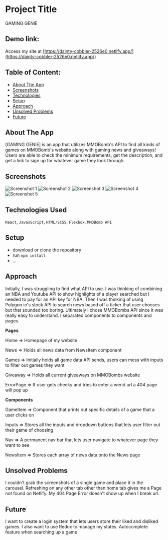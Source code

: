 # Project Title
GAMING GENIE

## Demo link:
Access my site at [https://dainty-cobbler-2526e0.netlify.app/](https://dainty-cobbler-2526e0.netlify.app/)

## Table of Content:

- [About The App](#about-the-app)
- [Screenshots](#screenshots)
- [Technologies](#technologies)
- [Setup](#setup)
- [Approach](#approach)
- [Unsolved Problems](#unsolved)
- [Future](#future)

## About The App
[GAMING GENIE] is an app that utilizes MMOBomb's API to find all kinds of games on MMOBomb's website along with gaming news and giveaways! Users are able to check the minimum requirements, get the description, and get a link to sign up for whatever game they look through.

## Screenshots

![Screenshot 1](https://i.imgur.com/NPKSAIW.png)
![Screenshot 2](https://i.imgur.com/bPmZaRv.png)
![Screenshot 3](https://i.imgur.com/cQtBel0.png)
![Screenshot 4](https://i.imgur.com/j9jO7dw.png)
![Screenshot 5](https://i.imgur.com/YbV97Z4.png)


## Technologies Used
`React`, `JavasScript`, `HTML/SCSS`, `Flexbox`, `MMOBomb API`

## Setup
- download or clone the repository
- run `npm install`
- ...

## Approach
Initially, I was struggling to find what API to use. I was thinking of combining an NBA and Youtube API to show highlights of a player searched but I needed to pay for an API key for NBA. Then I was thinking of using Polygon.io's stock API to search news based off a ticker that user chooses but that sounded too boring. Ultimately I chose MMOBombs API since it was really easy to understand. I separated components to components and pages.  


**Pages**  

Home => Homepage of my website  

News => Holds all news data from NewsItem component  

Games => Initially holds all game data API sends, users can mess with inputs to filter out games they want  

Giveaway => Holds all current giveaways on MMOBombs website  

ErrorPage => If user gets cheeky and tries to enter a werid url a 404 page will pop up  


**Components**  

GameItem => Component that prints out specific details of a game that a user clicks on  

Inputs => Stores all the inputs and dropdown buttons that lets user filter out their game of choosing  

Nav => A permanent nav bar that lets user navigate to whatever page they want to see  

NewsItem => Stores each array of news data onto the News page

## Unsolved Problems
I couldn't grab the screenshots of a single game and place it in the carousel.
Refreshing on any other tab other than home tab gives me a Page not found on Netlify.
My 404 Page Error doesn't show up when I break url.

## Future
I want to create a login system that lets users store their liked and disliked games. I also want to use Redux to manage my states.
Autocomplete feature when searching up a game

